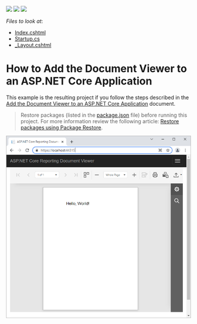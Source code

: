 <!-- default badges list -->
![](https://img.shields.io/endpoint?url=https://codecentral.devexpress.com/api/v1/VersionRange/227613460/22.2.2%2B)
[![](https://img.shields.io/badge/Open_in_DevExpress_Support_Center-FF7200?style=flat-square&logo=DevExpress&logoColor=white)](https://supportcenter.devexpress.com/ticket/details/T845228)
[![](https://img.shields.io/badge/📖_How_to_use_DevExpress_Examples-e9f6fc?style=flat-square)](https://docs.devexpress.com/GeneralInformation/403183)
<!-- default badges end -->
<!-- default file list -->
*Files to look at*:
* [Index.cshtml](./CS/SimpleAspNetCoreReportingViewer/Views/Home/Index.cshtml)
* [Startup.cs](./CS/SimpleAspNetCoreReportingViewer/Startup.cs) 
* [_Layout.cshtml](./CS/SimpleAspNetCoreReportingViewer/Views/Shared/_Layout.cshtml)
<!-- default file list end -->

# How to Add the Document Viewer to an ASP.NET Core Application

This example is the resulting project if you follow the steps described in the [Add the Document Viewer to an ASP.NET Core Application](https://docs.devexpress.com/XtraReports/400043) document.


> Restore packages (listed in the [package.json](./CS/SimpleAspNetCoreReportingViewer/package.json) file) before running this project. For more information review the following article: [Restore packages using Package Restore](https://docs.microsoft.com/en-us/nuget/consume-packages/package-restore).


![screenshot](images/screenshot.png)
